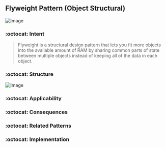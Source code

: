 ## Flyweight Pattern (Object Structural)
![Image](https://refactoring.guru/images/patterns/content/flyweight/flyweight.png)

### :octocat: Intent
>Flyweight is a structural design pattern that lets you fit more objects into the available amount of RAM by sharing common parts of state between multiple objects instead of keeping all of the data in each object.

### :octocat: Structure
![Image](https://refactoring.guru/images/patterns/diagrams/flyweight/structure.png)

### :octocat: Applicability 

### :octocat: Consequences

### :octocat: Related Patterns

### :octocat: Implementation